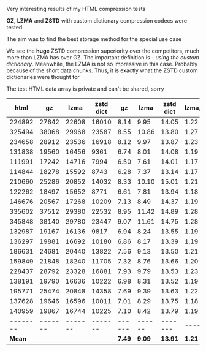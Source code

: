 Very interesting results of my HTML compression tests

**GZ**, **LZMA** and **ZSTD** with custom dictionary compression codecs were tested

The aim was to find the best storage method for the special use case

We see the **huge** ZSTD compression superiority over the competitors, much more than LZMA has over GZ. The important definition is - *using the custom dictionary*. Meanwhile, the LZMA is not so impressive in this case. Probably because of the short data chunks. Thus, it is exactly what the ZSTD custom dictionaries were thought for

The test HTML data array is private and can't be shared, sorry

| html | gz | lzma | zstd dict | gz | lzma | zstd dict | lzma/gz | zstd/gz | zstd/lzma
| -----|----|------|-----------|----|------|-----------|---------|---------|---------
| 224892 | 27642 | 22608 | 16010 | 8.14 | 9.95 | 14.05 | 1.22 | 1.73 | 1.41
| 325494 | 38068 | 29968 | 23587 | 8.55 | 10.86 | 13.80 | 1.27 | 1.61 | 1.27
| 234658 | 28912 | 23536 | 16918 | 8.12 | 9.97 | 13.87 | 1.23 | 1.71 | 1.39
| 131838 | 19560 | 16456 | 9361 | 6.74 | 8.01 | 14.08 | 1.19 | 2.09 | 1.76
| 111991 | 17242 | 14716 | 7994 | 6.50 | 7.61 | 14.01 | 1.17 | 2.16 | 1.84
| 114844 | 18278 | 15592 | 8743 | 6.28 | 7.37 | 13.14 | 1.17 | 2.09 | 1.78
| 210660 | 25286 | 20852 | 14032 | 8.33 | 10.10 | 15.01 | 1.21 | 1.80 | 1.49
| 122262 | 18497 | 15652 | 8771 | 6.61 | 7.81 | 13.94 | 1.18 | 2.11 | 1.78
| 146676 | 20567 | 17268 | 10209 | 7.13 | 8.49 | 14.37 | 1.19 | 2.01 | 1.69
| 335602 | 37512 | 29380 | 22532 | 8.95 | 11.42 | 14.89 | 1.28 | 1.66 | 1.30
| 345848 | 38140 | 29780 | 23447 | 9.07 | 11.61 | 14.75 | 1.28 | 1.63 | 1.27
| 132987 | 19167 | 16136 | 9817 | 6.94 | 8.24 | 13.55 | 1.19 | 1.95 | 1.64
| 136297 | 19881 | 16692 | 10180 | 6.86 | 8.17 | 13.39 | 1.19 | 1.95 | 1.64
| 186631 | 24681 | 20440 | 13822 | 7.56 | 9.13 | 13.50 | 1.21 | 1.79 | 1.48
| 159849 | 21848 | 18240 | 11705 | 7.32 | 8.76 | 13.66 | 1.20 | 1.87 | 1.56
| 228437 | 28792 | 23328 | 16881 | 7.93 | 9.79 | 13.53 | 1.23 | 1.71 | 1.38
| 138191 | 19790 | 16636 | 10222 | 6.98 | 8.31 | 13.52 | 1.19 | 1.94 | 1.63
| 195771 | 25474 | 20848 | 14358 | 7.69 | 9.39 | 13.63 | 1.22 | 1.77 | 1.45
| 137628 | 19646 | 16596 | 10011 | 7.01 | 8.29 | 13.75 | 1.18 | 1.96 | 1.66
| 140959 | 19867 | 16744 | 10225 | 7.10 | 8.42 | 13.79 | 1.19 | 1.94 | 1.64
|--------|-------|-------|-------|------|------|-------|------|------|------
| **Mean**  |  |  |  | **7.49** | **9.09** | **13.91** | **1.21** | **1.87** | **1.55**